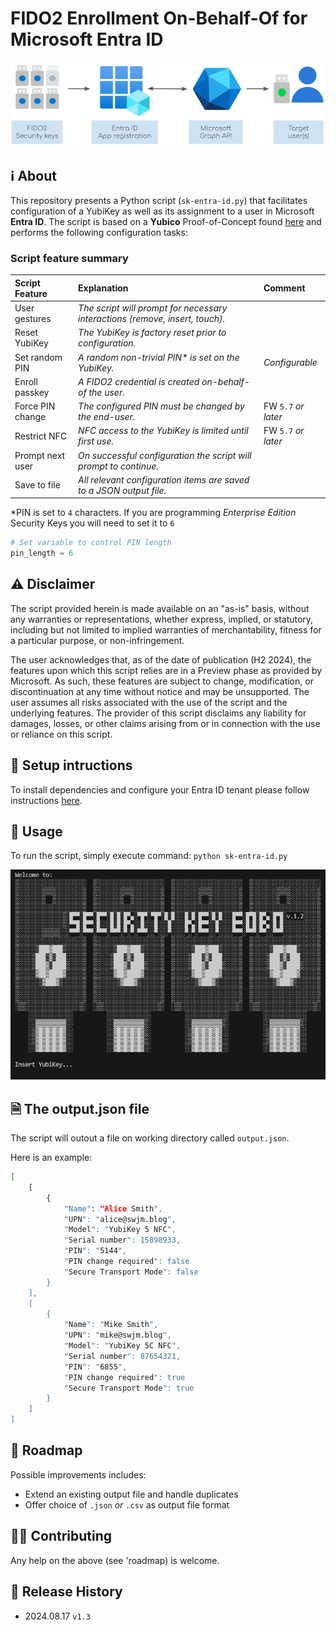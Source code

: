 # FIDO2 Enrollment On-Behalf-Of for Microsoft Entra ID 

![](/images/security-key-eobo-with-microsoft-entra-id-integration-overview-diagram.png)

## ℹ️ About
This repository presents a Python script (`sk-entra-id.py`) that facilitates configuration of a YubiKey as well as its assignment to a user in Microsoft **Entra ID**. 
The script is based on a **Yubico** Proof-of-Concept found [here](https://github.com/YubicoLabs/entraId-register-passkeys-on-behalf-of-users) and performs the following configuration tasks:

### Script feature summary

| Script Feature        | Explanation           | Comment  |
|:------------- |:-------------|:-----|
| User gestures | _The script will prompt for necessary interactions (remove, insert, touch)._     |    |
| Reset YubiKey    | _The YubiKey is factory reset prior to configuration._ |  |
| Set random PIN    | _A random non-trivial PIN* is set on the YubiKey._      |_Configurable_ |
| Enroll passkey    | _A FIDO2 credential is created on-behalf-of the user._      |    |
| Force PIN change | _The configured PIN must be changed by the end-user._     |   FW ```5.7``` _or later_|
| Restrict NFC | _NFC access to the YubiKey is limited until first use._     |   FW ```5.7``` _or later_ |
| Prompt next user | _On successful configuration the script will prompt to continue._     |    |
| Save to file | _All relevant configuration items are saved to a JSON output file._     |    |

*PIN is set to ```4``` characters. If you are programming _Enterprise Edition_ Security Keys you will need to set it to ```6```

```python
# Set variable to control PIN length
pin_length = 6

```

## ⚠️ Disclaimer
The script provided herein is made available on an "as-is" basis, without any warranties or representations, whether express, implied, or statutory, including but not limited to implied warranties of merchantability, fitness for a particular purpose, or non-infringement.

The user acknowledges that, as of the date of publication (H2 2024), the features upon which this script relies are in a Preview phase as provided by Microsoft. As such, these features are subject to change, modification, or discontinuation at any time without notice and may be unsupported. The user assumes all risks associated with the use of the script and the underlying features. The provider of this script disclaims any liability for damages, losses, or other claims arising from or in connection with the use or reliance on this script.


## 💾 Setup intructions
To install dependencies and configure your Entra ID tenant please follow instructions [here](https://github.com/JMarkstrom/entra-id-security-key-obo-enrollment/tree/main/docs).

## 📖 Usage
To run the script, simply execute command: `python sk-entra-id.py`

![](/images/security-key-eobo-with-microsoft-entra-id.1.2.gif)


## 🗎 The output.json file
The script will outout a file on working directory called `output.json`. 

Here is an example: 

```bash
[
    [
        {
            "Name": "Alice Smith",
            "UPN": "alice@swjm.blog",
            "Model": "YubiKey 5 NFC",
            "Serial number": 15898933,
            "PIN": "5144",
            "PIN change required": false
            "Secure Transport Mode": false
        }
    ],
    [
        {
            "Name": "Mike Smith",
            "UPN": "mike@swjm.blog",
            "Model": "YubiKey 5C NFC",
            "Serial number": 87654321,
            "PIN": "6855",
            "PIN change required": true
            "Secure Transport Mode": true
        }
    ]
]
```

## 📖 Roadmap
Possible improvements includes:
- Extend an existing output file and handle duplicates
- Offer choice of `.json` _or_ `.csv` as output file format

## 🥷🏻 Contributing
Any help on the above (see 'roadmap) is welcome.

## 📜 Release History
* 2024.08.17 `v1.3`
